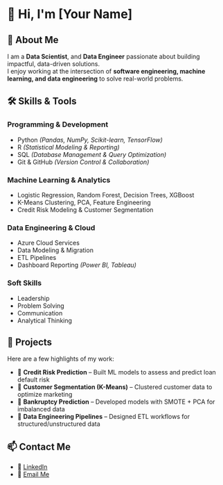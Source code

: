 # 👋 Hi, I'm [Your Name]

## 🚀 About Me
I am a **Data Scientist**, and **Data Engineer** passionate about building impactful, data-driven solutions.  
I enjoy working at the intersection of **software engineering, machine learning, and data engineering** to solve real-world problems.  

## 🛠️ Skills & Tools

### Programming & Development
- Python *(Pandas, NumPy, Scikit-learn, TensorFlow)*
- R *(Statistical Modeling & Reporting)*
- SQL *(Database Management & Query Optimization)*
- Git & GitHub *(Version Control & Collaboration)*

### Machine Learning & Analytics
- Logistic Regression, Random Forest, Decision Trees, XGBoost
- K-Means Clustering, PCA, Feature Engineering
- Credit Risk Modeling & Customer Segmentation

### Data Engineering & Cloud
- Azure Cloud Services
- Data Modeling & Migration
- ETL Pipelines
- Dashboard Reporting *(Power BI, Tableau)*

### Soft Skills
- Leadership
- Problem Solving
- Communication
- Analytical Thinking

## 📂 Projects
Here are a few highlights of my work:
- 🔹 **Credit Risk Prediction** – Built ML models to assess and predict loan default risk  
- 🔹 **Customer Segmentation (K-Means)** – Clustered customer data to optimize marketing  
- 🔹 **Bankruptcy Prediction** – Developed models with SMOTE + PCA for imbalanced data  
- 🔹 **Data Engineering Pipelines** – Designed ETL workflows for structured/unstructured data  

## 📫 Contact Me
- 💼 [LinkedIn](https://www.linkedin.com/in/carolmanthosa)
- 📧 [Email Me](carolmanthosa@gmail.com)



